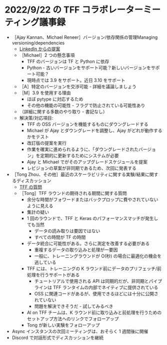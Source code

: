 # 2022/9/22 の TFF コラボレーターミーティング議事録

- ［Ajay Kannan、Michael Reneer］バージョン/依存関係の管理Managing versioning/dependencies
    - [LinkedIn からの提案](https://docs.google.com/document/d/1MoRDVkh-kc6Kp20jb-8tnmr8q1PRylqSuVeHXB78Juc/edit?usp=sharing)
    - ［Michael］2 つの懸念事項
        - TFF のバージョンは TF と Python に依存
        - Python - 古いバージョンをサポート可能？新しいバージョンをサポート可能？
        - 現時点では 3.9 をサポート。近日 3.10 をサポート
    - ［A］特定のバージョンを交渉可能 - 詳細を議論しましょう
    - ［M］3.9 を使用する理由
        - ほぼ pytype に対応するため
        - その他の機能の可能性 - フラグで防止されている可能性あり
    - （詳細に関する多数のやり取り - 書記なし）
    - 解決策/対応項目:
        - TFF の OSS バージョンを機能するものにダウングレードする
        - Michael が Ajay とダウングレードを調整し、Ajay がどれが動作するかをテスト
        - 改訂版の提案を実行
        - 作業を確実に進められるように、「ダウングレードされたバージョン」を定期的に更新するためにシステムが必要
        - Ajay と Michael でがそのアップグレードスケジュールを提案
        - レビジョンの草案が非同期であるため、次回に発表する
- ［Tong Zhou、その他］最近のスケーラビリティに関する実験/結果に関するディスカッション
    - [TFF の質問](https://docs.google.com/document/d/1wY2SSyuRnLxDEdAI7nqHpV82rXIaCVptxL9Tz5u2uYM/edit#heading=h.edfzenit59a5)
    - ［Tong］TFF ラウンドの期待される期間に関する質問
        - 余分な時間がフォワードまたはバックプロップに費やされていないように見える
        - 集計の疑い
        - 1 回のラウンドで、TFF と Keras のパフォーマンスマッチが発生しても当然
            - データの読み取りは要因ではない
            - すべての時間が TF の時間
        - データ統合に可能性がある。さらに測定を改善する必要がある
            - 重複するデータの取り込みと処理が一要因
            - 一般に、トレーニングラウンドが O(秒) の場合に最適化の機会を逃している
        - TFF には、トレーニングの K ラウンド前にデータのプリフェッチ/前処理を行うサポートがある
            - チュートリアルで使用される API は同期的だが、非同期とパイプラインは TFF ランタイムの内部でネイティブに提供されている
            - OSS に関連コードがあるが、使用できるほどには十分に公開されていない
            - 問題を解決できそうだ - 試してみるべき
        - AI on TFF チームは、K ラウンド前に取り込みと前処理を行うためのセットアップ方法へのリンクでフォローアップ
        - Tong が新しい実験をフォローアップ
- Async インスタンスの次回ミーティングは、おそらく 1 週間後に開催
- Discord で対話形式でディスカッションを継続

